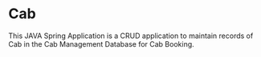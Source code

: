 # Cab
This JAVA Spring Application is a CRUD application to maintain records of Cab in the Cab Management Database for Cab Booking.
